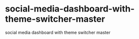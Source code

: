 # social-media-dashboard-with-theme-switcher-master
social media dashboard with theme switcher master
